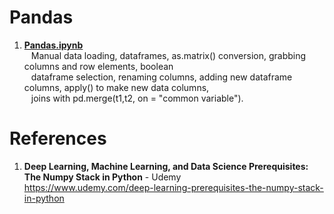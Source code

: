 # Pandas

1.  **[Pandas.ipynb](https://github.com/nkuhta/Numpy-Stack/blob/master/Pandas/Pandas.ipynb)**  
&ensp;  Manual data loading, dataframes, as.matrix() conversion, grabbing columns and row elements, boolean      
&ensp;  dataframe selection, renaming columns, adding new dataframe columns, apply() to make new data columns,  
&ensp;  joins with pd.merge(t1,t2, on = "common variable").

 
#  References
1.  **Deep Learning, Machine Learning, and Data Science Prerequisites: The Numpy Stack in Python** - Udemy   
	https://www.udemy.com/deep-learning-prerequisites-the-numpy-stack-in-python
